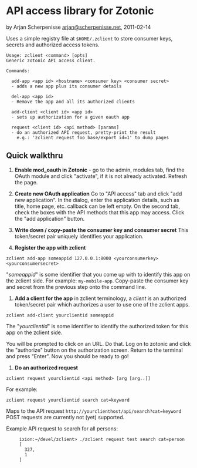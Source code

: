 API access library for Zotonic
==============================
by Arjan Scherpenisse <arjan@scherpenisse.net>, 2011-02-14

Uses a simple registry file at `$HOME/.zclient` to store consumer
keys, secrets and authorized access tokens.

    Usage: zclient <command> [opts]
    Generic zotonic API access client.

    Commands:

      add-app <app id> <hostname> <consumer key> <consumer secret>
      - adds a new app plus its consumer details

      del-app <app id>
      - Remove the app and all its authorized clients

      add-client <client id> <app id>
      - sets up authorization for a given oauth app

      request <client id> <api method> [params]
      - do an authorized API request, pretty-print the result
        e.g.: 'zclient request foo base/export id=1' to dump pages


Quick walkthru
--------------

1. **Enable mod_oauth in Zotonic** - go to the admin, modules tab,
find the OAuth module and click "activate", if it is not already
activated. Refresh the page.

1. **Create new OAuth application** Go to "API access" tab and click
"add new application". In the dialog, enter the application details,
such as title, home page, etc. callback can be left empty. On the
second tab, check the boxes with the API methods that this app may
access. Click the "add application" button.

1. **Write down / copy-paste the consumer key and consumer secret**
This token/secret pair uniquely identifies your application.

1. **Register the app with zclient**

  `zclient add-app someappid 127.0.0.1:8000 <yourconsumerkey> <yourconsumersecret>`
  
  "*someappid*" is some identifier that you come up with to identify
  this app on the zclient side. For example: `my-mobile-app`.
  Copy-paste the consumer key and secret from the previous step onto
  the command line.

1. **Add a client for the app** in zclient terminology, a *client* is
an authorized token/secret pair which authorizes a user to use one of
the zclient apps.

  `zclient add-client yourclientid someappid`

  The "*yourclientid*" is some identifier to identify the authorized
token for this app on the zclient side.
  
   You will be prompted to click on an URL. Do that. Log on to zotonic
and click the "authorize" button on the authorization screen.  Return
to the terminal and press "Enter". Now you should be ready to go!

1. **Do an authorized request**

  `zclient request yourclientid <api method> [arg [arg..]]`
  
  For example:
  
  `zclient request yourclientid search cat=keyword`
  
  Maps to the API request `http://yourclienthost/api/search?cat=keyword`
  POST requests are currently not (yet) supported.
  
  Example API request to search for all persons:
  
         ixion:~/devel/zclient> ./zclient request test search cat=person
         [
           327, 
           1
         ]

